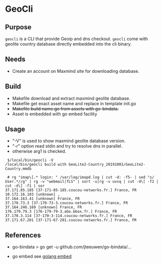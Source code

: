 # GeoCli

## Purpose

`geocli` is a CLI that provide Geoip and dns checkout.
`geocli` come with geolite country database directly embedded into the cli binary.

## Needs

* Create an account on Maxmind site for downloading database.

## Build

* Makefile download and extract maxmind geolite database.
* Makefile get exact asset name and replace in template init.go
* ~~Makefile build name.go from assets with go-bindata.~~
* Asset is embedded with go embed facility

## Usage

* "-V" is used to show maxmind geolite database version.
* "-r" option read stdin and try to resolve dns in parallel.
* otherwise arg1 is checked.

```Shell
 $/local/bin/geocli -V 
/local/bin/geocli build with GeoLite2-Country_20191001/GeoLite2-Country.mmdb

 # rg "imap\[.* login: " /var/log/imapd.log | cut -d: -f5- | sed "s/ User.*//g" | rg -v "webmail|TLS" | sort -u|rg -v uvsq | cut -d\[ -f2 | cut -d\] -f1 | sor
37.171.85.185 [37-171-85-185.coucou-networks.fr.] France, FR
10.172.16.103 [unknown] , 
37.164.163.41 [unknown] France, FR
37.170.73.3 [37-170-73-3.coucou-networks.fr.] France, FR
37.164.246.169 [unknown] France, FR
176.179.79.3 [176-179-79-3.abo.bbox.fr.] France, FR
37.170.3.114 [37-170-3-114.coucou-networks.fr.] France, FR
37.171.67.201 [37-171-67-201.coucou-networks.fr.] France, FR
```

## References

* go-bindata > go get -u github.com/jteeuwen/go-bindata/...

* go embed see [golang embed](https://golang.org/pkg/embed/)
